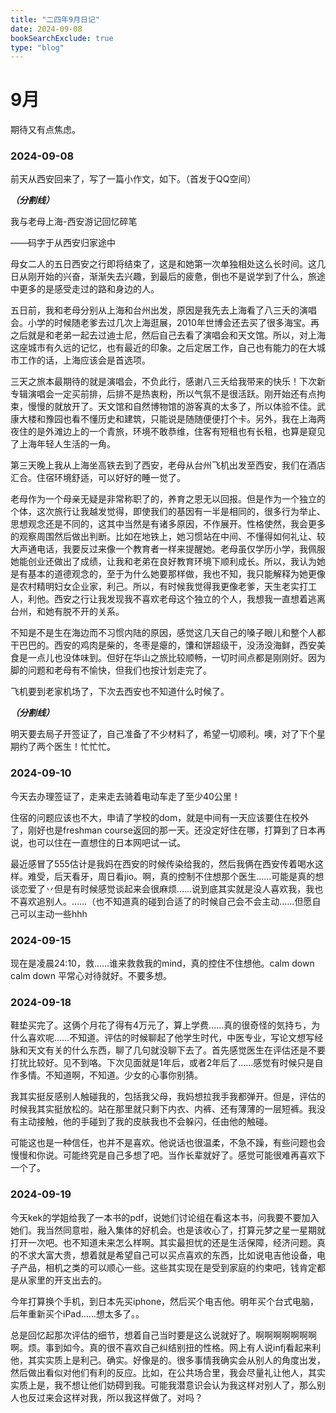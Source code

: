 ```yaml
---
title: "二四年9月日记"
date: 2024-09-08
bookSearchExclude: true
type: "blog"
---
```



<!--more-->

# 9月

期待又有点焦虑。

### 2024-09-08

前天从西安回来了，写了一篇小作文，如下。（首发于QQ空间）

***（分割线）***

我与老母上海-西安游记回忆碎笔

——码字于从西安归家途中

母女二人的五日西安之行即将结束了，这是和她第一次单独相处这么长时间。这几日从刚开始的兴奋，渐渐失去兴趣，到最后的疲惫，倒也不是说学到了什么，旅途中更多的是感受走过的路和身边的人。

五日前，我和老母分别从上海和台州出发，原因是我先去上海看了八三夭的演唱会。小学的时候随老爹去过几次上海逛展，2010年世博会还去买了很多海宝。再之后就是和老弟一起去过迪士尼，然后自己去看了演唱会和天文馆。所以，对上海这座城市有久远的记忆，也有最近的印象。之后定居工作，自己也有能力的在大城市工作的话，上海应该会是首选项。

三天之旅本最期待的就是演唱会，不负此行，感谢八三夭给我带来的快乐！下次新专辑演唱会一定买前排，后排不是热衷粉，所以气氛不是很活跃。刚开始还有点拘束，慢慢的就放开了。天文馆和自然博物馆的游客真的太多了，所以体验不佳。武康大楼和豫园也看不懂历史和建筑，只能说是随随便便打个卡。另外，我在上海两夜住的是外滩边上的一个青旅，环境不敢恭维，住客有短租也有长租，也算是窥见了上海年轻人生活的一角。

第三天晚上我从上海坐高铁去到了西安，老母从台州飞机出发至西安，我们在酒店汇合。住宿环境舒适，可以好好的睡一觉了。

老母作为一个母亲无疑是非常称职了的，养育之恩无以回报。但是作为一个独立的个体，这次旅行让我越发觉得，即使我们的基因有一半是相同的，很多行为举止、思想观念还是不同的，这其中当然是有诸多原因，不作展开。性格使然，我会更多的观察周围然后做出判断。比如在地铁上，她习惯站在中间、不懂得如何礼让、较大声通电话，我要反过来像一个教育者一样来提醒她。老母虽仅学历小学，我佩服她能创业还做出了成绩，让我和老弟在良好教育环境下顺利成长。所以，我认为她是有基本的道德观念的，至于为什么她要那样做，我也不知，我只能解释为她更像是农村精明妇女企业家，利己。所以，有时候我觉得我更像老爹，天生老实打工人，利他。西安之行让我发现我不喜欢老母这个独立的个人，我想我一直想着逃离台州，和她有脱不开的关系。

不知是不是生在海边而不习惯内陆的原因，感觉这几天自己的嗓子眼儿和整个人都干巴巴的。西安的鸡肉是柴的，冬枣是瘪的，馕和饼超级干，没汤没海鲜，西安美食是一点儿也没体味到。但好在华山之旅比较顺畅，一切时间点都是刚刚好。因为脚的问题和老母有不愉快，但我们也按计划走完了。

飞机要到老家机场了，下次去西安也不知道什么时候了。

***（分割线）***

明天要去局子开签证了，自己准备了不少材料了，希望一切顺利。噢，对了下个星期约了两个医生！忙忙忙。

### 2024-09-10

今天去办理签证了，走来走去骑着电动车走了至少40公里！

住宿的问题应该也不大，申请了学校的dom，就是中间有一天应该要住在校外了，刚好也是freshman course返回的那一天。还没定好住在哪，打算到了日本再说，也可以住在一直想住的日本网吧试一试。

最近感冒了555估计是我妈在西安的时候传染给我的，然后我俩在西安传着喝水这样。难受，后天看牙，周日看jio。啊，真的控制不住想那个医生……可能是真的想谈恋爱了丷但是有时候感觉谈起来会很麻烦……说到底其实就是没人喜欢我，我也不喜欢追别人。……（也不知道真的碰到合适了的时候自己会不会主动……但愿自己可以主动一些hhh

### 2024-09-15

现在是凌晨24:10，救……谁来救救我的mind，真的控住不住想他。calm down calm down 平常心对待就好。不要多想。

### 2024-09-18

鞋垫买完了。这俩个月花了得有4万元了，算上学费……真的很奇怪的気持ち，为什么喜欢呢……不知道。评估的时候聊起了他学生时代，中医专业，写论文想写经脉和天文有关的什么东西，聊了几句就没聊下去了。首先感觉医生在评估还是不要打扰比较好。见不到咯。下次见面就是1年后，或者2年后了……感觉有时候只是自作多情。不知道啊，不知道。少女的心事你别猜。

我其实挺反感别人触碰我的，包括我父母，我妈想拉我手我都弹开。但是，评估的时候我其实挺放松的。站在那里就只剩下内衣、内裤、还有薄薄的一层短裤。我没有主动接触，他的手碰到了我的皮肤我也不会躲闪，任由他的触碰。

可能这也是一种信任，也并不是喜欢。他说话也很温柔，不急不躁，有些问题也会慢慢和你说。可能终究是自己多想了吧。当作长辈就好了。感觉可能很难再喜欢下一个了。


### 2024-09-19

今天kek的学姐给我了一本书的pdf，说她们讨论组在看这本书，问我要不要加入她们。我当然同意啦，融入集体的好机会。也是该收心了，打算元梦之星一星期就打开一次吧。也不知道未来怎么样啊。其实最担忧的还是生活保障，经济问题。真的不求大富大贵，想着就是希望自己可以买点喜欢的东西，比如说电吉他设备，电子产品，相机之类的可以顺心一些。这些其实现在是受到家庭的约束吧，钱肯定都是从家里的开支出去的。

今年打算换个手机，到日本先买iphone，然后买个电吉他。明年买个台式电脑，后年重新买个iPad……想太多了。。

总是回忆起那次评估的细节，想着自己当时要是这么说就好了。啊啊啊啊啊啊啊啊。烦。事到如今。真的很不喜欢自己纠结别扭的性格。网上有人说infj看起来利他，其实实质上是利己。确实。好像是的。很多事情我确实会从别人的角度出发，然后做出看似对他们有利的反应。比如，在公共场合里，我会尽量礼让他人，其实实质上是，我不想让他们妨碍到我。可能我潜意识会认为我这样对别人了，那么别人也反过来会这样对我，所以我这样做了。对吗？